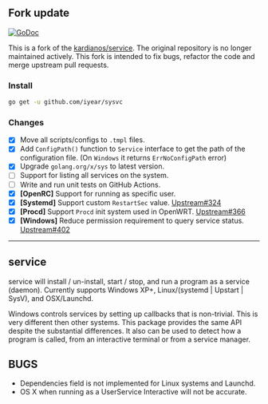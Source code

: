 ## Fork update
[![GoDoc](https://godoc.org/github.com/iyear/sysvc?status.svg)](https://godoc.org/github.com/iyear/sysvc)

This is a fork of the [kardianos/service](https://github.com/kardianos/service/). The original repository is no longer maintained actively. This fork is intended to fix bugs, refactor the code and merge upstream pull requests.

### Install

```bash
go get -u github.com/iyear/sysvc
```

### Changes
- [x] Move all scripts/configs to `.tmpl` files.
- [x] Add `ConfigPath()` function to `Service` interface to get the path of the configuration file. (On `Windows` it returns `ErrNoConfigPath` error)
- [x] Upgrade `golang.org/x/sys` to latest version.
- [ ] Support for listing all services on the system. 
- [ ] Write and run unit tests on GitHub Actions.
- [x] **[OpenRC]** Support for running as specific user.
- [x] **[Systemd]** Support custom `RestartSec` value. [Upstream#324](https://github.com/kardianos/service/pull/324)
- [x] **[Procd]** Support `Procd` init system used in OpenWRT. [Upstream#366](https://github.com/kardianos/service/pull/366)
- [x] **[Windows]** Reduce permission requirement to query service status.
[Upstream#402](https://github.com/kardianos/service/pull/402)
----

## service

service will install / un-install, start / stop, and run a program as a service (daemon).
Currently supports Windows XP+, Linux/(systemd | Upstart | SysV), and OSX/Launchd.

Windows controls services by setting up callbacks that is non-trivial. This
is very different then other systems. This package provides the same API
despite the substantial differences.
It also can be used to detect how a program is called, from an interactive
terminal or from a service manager.

## BUGS
 * Dependencies field is not implemented for Linux systems and Launchd.
 * OS X when running as a UserService Interactive will not be accurate.
